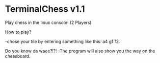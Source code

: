 # TerminalChess v1.1
Play chess in the linux console! (2 Players)

How to play?

-chose your tile by entering something like this: a4   g1   f2.

Do you know da waee?!?!
-The program will also show you the way on the chessboard.
